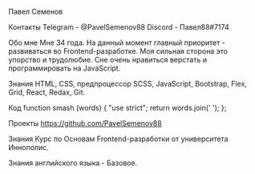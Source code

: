 Павел Семенов

Контакты
Telegram - @PavelSemenov88 
Discord - Павел88#7174

Обо мне
Мне 34 года. На данный момент главный приоритет - развиваться во Frontend-разработке.
Моя сильная сторона это упорство и трудолюбие. Сне очень нравиться верстать и программировать на JavaScript.

Знания 
HTML, CSS, предпроцессор SCSS, JavaScript, Bootstrap, Flex, Grid, React, Redax, Git.

Код
function smash (words) {
  "use strict";
  return words.join(' ');
};

Проекты 
https://github.com/PavelSemenov88

Знания
Курс по Основам Frontend-разработки от университета Иннополис.

Знания английского языка - Базовое.